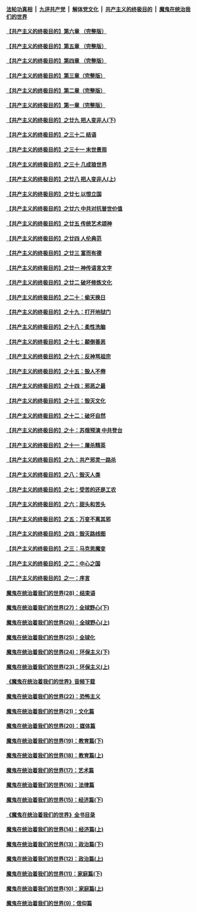 ####  [法轮功真相](../../../../basic/blob/master/README.md?t=05052231) &nbsp;|&nbsp; [九评共产党](../../../../9ping.md/blob/master/README.md?t=05052231) &nbsp;|&nbsp; [解体党文化](../../../../jtdwh.md/blob/master/README.md?t=05052231)  &nbsp;|&nbsp; [共产主义的终极目的](../../../../gczydzjmd.md/blob/master/README.md?t=05052231) &nbsp;|&nbsp; [魔鬼在统治我们的世界](../../../../mgztzwmdsj.md/blob/master/README.md?t=05052231) 

#### [【共产主义的终极目的】第六章 （完整版）](../pages/nsc422/n11428913.md?t=05052231) 

#### [【共产主义的终极目的】第五章 （完整版）](../pages/nsc422/n11428912.md?t=05052231) 

#### [【共产主义的终极目的】第四章 （完整版）](../pages/nsc422/n11428907.md?t=05052231) 

#### [【共产主义的终极目的】第三章（完整版）](../pages/nsc422/n11428848.md?t=05052231) 

#### [【共产主义的终极目的】第二章（完整版）](../pages/nsc422/n11428831.md?t=05052231) 

#### [【共产主义的终极目的】第一章（完整版）](../pages/nsc422/n11417651.md?t=05052231) 

#### [【共产主义的终极目的】之廿九 把人变非人(下)](../pages/nsc422/n11344140.md?t=05052231) 

#### [【共产主义的终极目的】之三十二 结语](../pages/nsc422/n11360535.md?t=05052231) 

#### [【共产主义的终极目的】之三十一 末世景观](../pages/nsc422/n11351129.md?t=05052231) 

#### [【共产主义的终极目的】之三十 几成狼世界](../pages/nsc422/n11348280.md?t=05052231) 

#### [【共产主义的终极目的】之廿八 把人变非人(上)](../pages/nsc422/n11340492.md?t=05052231) 

#### [【共产主义的终极目的】之廿七 以恨立国](../pages/nsc422/n11336944.md?t=05052231) 

#### [【共产主义的终极目的】之廿六 中共对抗普世价值](../pages/nsc422/n11324785.md?t=05052231) 

#### [【共产主义的终极目的】之廿五 传统艺术颂神](../pages/nsc422/n11296396.md?t=05052231) 

#### [【共产主义的终极目的】之廿四 人伦典范](../pages/nsc422/n11296397.md?t=05052231) 

#### [【共产主义的终极目的】之廿三 富而有德](../pages/nsc422/n11283598.md?t=05052231) 

#### [【共产主义的终极目的】之廿一 神传语言文字](../pages/nsc422/n11263265.md?t=05052231) 

#### [【共产主义的终极目的】之廿二 破坏修炼文化](../pages/nsc422/n11245728.md?t=05052231) 

#### [【共产主义的终极目的】之二十：偷天换日](../pages/nsc422/n11238846.md?t=05052231) 

#### [【共产主义的终极目的】之十九：打开地狱门](../pages/nsc422/n11206376.md?t=05052231) 

#### [【共产主义的终极目的】之十八：柔性洗脑](../pages/nsc422/n11199994.md?t=05052231) 

#### [【共产主义的终极目的】之十七：颠倒善恶](../pages/nsc422/n11179782.md?t=05052231) 

#### [【共产主义的终极目的】之十六：反神骂祖宗](../pages/nsc422/n11166798.md?t=05052231) 

#### [【共产主义的终极目的】之十五：毁人不倦](../pages/nsc422/n11166792.md?t=05052231) 

#### [【共产主义的终极目的】之十四：邪恶之最](../pages/nsc422/n11150249.md?t=05052231) 

#### [【共产主义的终极目的】之十三：毁灭文化](../pages/nsc422/n11135227.md?t=05052231) 

#### [【共产主义的终极目的】之十二：破坏自然](../pages/nsc422/n11135214.md?t=05052231) 

#### [【共产主义的终极目的】之十：苏俄预演 中共登台](../pages/nsc422/n11118424.md?t=05052231) 

#### [【共产主义的终极目的】之十一：屠杀精英](../pages/nsc422/n11118442.md?t=05052231) 

#### [【共产主义的终极目的】之九：共产邪灵一路杀](../pages/nsc422/n11114139.md?t=05052231) 

#### [【共产主义的终极目的】之八：毁灭人类](../pages/nsc422/n11108503.md?t=05052231) 

#### [【共产主义的终极目的】之七：受苦的还是工农](../pages/nsc422/n11101809.md?t=05052231) 

#### [【共产主义的终极目的】之六：甜头和苦头](../pages/nsc422/n11096971.md?t=05052231) 

#### [【共产主义的终极目的】之五：万变不离其邪](../pages/nsc422/n11091285.md?t=05052231) 

#### [【共产主义的终极目的】之四：毁灭路线图](../pages/nsc422/n11086284.md?t=05052231) 

#### [【共产主义的终极目的】之三：马克思魔变](../pages/nsc422/n11061941.md?t=05052231) 

#### [【共产主义的终极目的】之二：中心之国](../pages/nsc422/n11047728.md?t=05052231) 

#### [【共产主义的终极目的】之一：序言](../pages/nsc422/n11086077.md?t=05052231) 

#### [魔鬼在统治着我们的世界(28)：结束语](../pages/nsc422/n10936246.md?t=05052231) 

#### [魔鬼在统治着我们的世界(27)：全球野心(下)](../pages/nsc422/n10928319.md?t=05052231) 

#### [魔鬼在统治着我们的世界(26)：全球野心(上)](../pages/nsc422/n10900318.md?t=05052231) 

#### [魔鬼在统治着我们的世界(25)：全球化](../pages/nsc422/n10788205.md?t=05052231) 

#### [魔鬼在统治着我们的世界(24)：环保主义(下)](../pages/nsc422/n10695307.md?t=05052231) 

#### [魔鬼在统治着我们的世界(23)：环保主义(上)](../pages/nsc422/n10688613.md?t=05052231) 

#### [《魔鬼在统治着我们的世界》音频下载](../pages/nsc422/n10635553.md?t=05052231) 

#### [魔鬼在统治着我们的世界(22)：恐怖主义](../pages/nsc422/n10614727.md?t=05052231) 

#### [魔鬼在统治着我们的世界(21)：文化篇](../pages/nsc422/n10597706.md?t=05052231) 

#### [魔鬼在统治着我们的世界(20)：媒体篇](../pages/nsc422/n10586579.md?t=05052231) 

#### [魔鬼在统治着我们的世界(19)：教育篇(下)](../pages/nsc422/n10564808.md?t=05052231) 

#### [魔鬼在统治着我们的世界(18)：教育篇(上)](../pages/nsc422/n10526970.md?t=05052231) 

#### [魔鬼在统治着我们的世界(17)：艺术篇](../pages/nsc422/n10499093.md?t=05052231) 

#### [魔鬼在统治着我们的世界(16)：法律篇](../pages/nsc422/n10485969.md?t=05052231) 

#### [魔鬼在统治着我们的世界(15)：经济篇(下)](../pages/nsc422/n10469975.md?t=05052231) 

#### [《魔鬼在统治着我们的世界》全书目录](../pages/nsc422/n10464261.md?t=05052231) 

#### [魔鬼在统治着我们的世界(14)：经济篇(上)](../pages/nsc422/n10457370.md?t=05052231) 

#### [魔鬼在统治着我们的世界(13)：政治篇(下)](../pages/nsc422/n10448270.md?t=05052231) 

#### [魔鬼在统治着我们的世界(12)：政治篇(上)](../pages/nsc422/n10444576.md?t=05052231) 

#### [魔鬼在统治着我们的世界(11)：家庭篇(下)](../pages/nsc422/n10440961.md?t=05052231) 

#### [魔鬼在统治着我们的世界(10)：家庭篇(上)](../pages/nsc422/n10435448.md?t=05052231) 

#### [魔鬼在统治着我们的世界(9)：信仰篇](../pages/nsc422/n10432159.md?t=05052231) 

